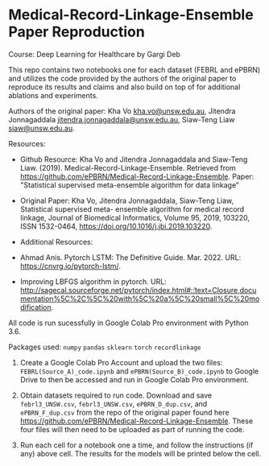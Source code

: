 # Medical-Record-Linkage-Ensemble Paper Reproduction

Course: Deep Learning for Healthcare
by Gargi Deb

This repo contains two notebooks one for each dataset (FEBRL and ePBRN) and utilizes the code provided by the authors of the original paper to reproduce its results and claims and also build on top of for additional ablations and experiments.

Authors of the original paper: 
Kha Vo <kha.vo@unsw.edu.au>,
Jitendra Jonnagaddala <jitendra.jonnagaddala@unsw.edu.au>,
Siaw-Teng Liaw <siaw@unsw.edu.au>.

Resources:
+ Github Resource:
Kha Vo and Jitendra Jonnagaddala and Siaw-Teng Liaw. (2019). Medical-Record-Linkage-Ensemble. Retrieved from https://github.com/ePBRN/Medical-Record-Linkage-Ensemble. Paper: "Statistical supervised meta-ensemble algorithm for data linkage"

+ Original Paper:
Kha Vo, Jitendra Jonnagaddala, Siaw-Teng Liaw, Statistical supervised meta-
ensemble algorithm for medical record linkage, Journal of Biomedical Informatics, Volume 95, 2019, 103220, ISSN 1532-0464, https://doi.org/10.1016/j.jbi.2019.103220.

+ Additional Resources:
+ Ahmad Anis. Pytorch LSTM: The Definitive Guide. Mar. 2022. URL: https://cnvrg.io/pytorch-lstm/.

+ Improving LBFGS algorithm in pytorch. URL: http://sagecal.sourceforge.net/pytorch/index.html#:̃:text=Closure,documentation%5C%2C%5C%20with%5C%20a%5C%20small%5C%20modification.


All code is run sucessfully in Google Colab Pro environment with Python 3.6.

Packages used:
`numpy`
`pandas` 
`sklearn`
`torch`
`recordlinkage`

1. Create a Google Colab Pro Account and upload the two files: `FEBRL(Source_A)_code.ipynb` and `ePBRN(Source_B)_code.ipynb` to Google Drive to then be accessed and run in Google Colab Pro environment.

2. Obtain datasets required to run code. Download and save `febrl3_UNSW.csv`, `febrl3_UNSW.csv`, `ePBRN_D_dup.csv`, and `ePBRN_F_dup.csv` from the repo of the original paper found here https://github.com/ePBRN/Medical-Record-Linkage-Ensemble. These four files will then need to be uploaded as part of running the code.

3. Run each cell for a notebook one a time, and follow the instructions (if any) above cell. The results for the models will be printed below the cell.

